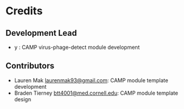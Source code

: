# Credits

## Development Lead

* y <y>: CAMP virus-phage-detect module development

## Contributors

* Lauren Mak <laurenmak93@gmail.com>: CAMP module template development
* Braden Tierney <btt4001@med.cornell.edu>: CAMP module template design
